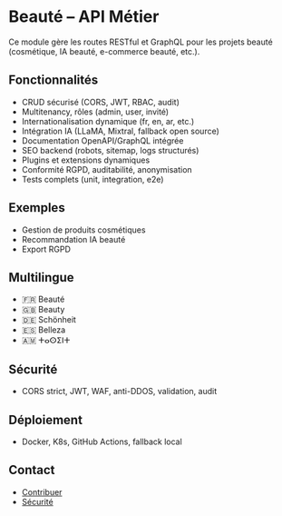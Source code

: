 # Beauté – API Métier

Ce module gère les routes RESTful et GraphQL pour les projets beauté (cosmétique, IA beauté, e-commerce beauté, etc.).

## Fonctionnalités
- CRUD sécurisé (CORS, JWT, RBAC, audit)
- Multitenancy, rôles (admin, user, invité)
- Internationalisation dynamique (fr, en, ar, etc.)
- Intégration IA (LLaMA, Mixtral, fallback open source)
- Documentation OpenAPI/GraphQL intégrée
- SEO backend (robots, sitemap, logs structurés)
- Plugins et extensions dynamiques
- Conformité RGPD, auditabilité, anonymisation
- Tests complets (unit, integration, e2e)

## Exemples
- Gestion de produits cosmétiques
- Recommandation IA beauté
- Export RGPD

## Multilingue
- 🇫🇷 Beauté
- 🇬🇧 Beauty
- 🇩🇪 Schönheit
- 🇪🇸 Belleza
- 🇦🇲 ⵜⴰⵙⵉⵏⵜ

## Sécurité
- CORS strict, JWT, WAF, anti-DDOS, validation, audit

## Déploiement
- Docker, K8s, GitHub Actions, fallback local

## Contact
- [Contribuer](../../../../CONTRIBUTING.md)
- [Sécurité](../../../../SECURITY.md)
